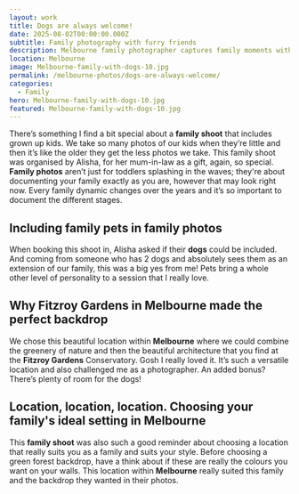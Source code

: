 ```yaml
---
layout: work
title: Dogs are always welcome!
date: 2025-08-02T00:00:00.000Z
subtitle: Family photography with furry friends
description: Melbourne family photographer captures family moments with beloved dogs. Natural family photography session where pets are always welcome and included in the fun.
location: Melbourne
image: Melbourne-family-with-dogs-10.jpg
permalink: /melbourne-photos/dogs-are-always-welcome/
categories:
  - Family
hero: Melbourne-family-with-dogs-10.jpg
featured: Melbourne-family-with-dogs-10.jpg
---
```


There’s something I find a bit special about a **family shoot** that includes grown up kids. We take so many photos of our kids when they’re little and then it’s like the older they get the less photos we take. This family shoot was organised by Alisha, for her mum-in-law as a gift, again, so special. **Family photos** aren’t just for toddlers splashing in the waves; they're about documenting your family exactly as you are, however that may look right now. Every family dynamic changes over the years and it’s so important to document the different stages.

## Including family pets in family photos

When booking this shoot in, Alisha asked if their **dogs** could be included. And coming from someone who has 2 dogs and absolutely sees them as an extension of our family, this was a big yes from me! Pets bring a whole other level of personality to a session that I really love.

## Why Fitzroy Gardens in Melbourne made the perfect backdrop

We chose this beautiful location within **Melbourne** where we could combine the greenery of nature and then the beautiful architecture that you find at the **Fitzroy Gardens** Conservatory. Gosh I really loved it. It’s such a versatile location and also challenged me as a photographer. An added bonus? There’s plenty of room for the dogs!

## Location, location, location. Choosing your family's ideal setting in Melbourne

This **family shoot** was also such a good reminder about choosing a location that really suits you as a family and suits your style. Before choosing a green forest backdrop, have a think about if these are really the colours you want on your walls. This location within **Melbourne** really suited this family and the backdrop they wanted in their photos.
